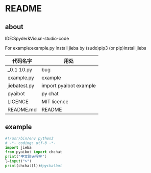 # README
## about

IDE:Spyder&Visual-studio-code

For example:example.py
Install jieba by (sudo)pip3 (or pip)install jieba

|代码名字|用处|
|---|---|
|_0.1 10.py |bug|
|example.py|example|
|jiebatest.py| import pyaibot example|
|pyaibot|py chat|
|LICENCE|MIT licence|
|README.md|README|
## example
```python
#!/usr/bin/env python3
# -*- coding: utf-8 -*-
import jieba
from pyaibot import chchat
print("中文聊天程序")
l=input(">")
print(chchat(l))#pychatbot
```
